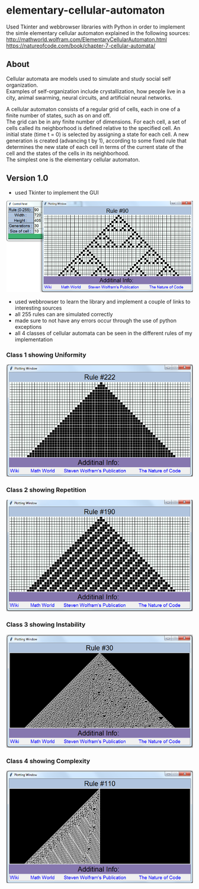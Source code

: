 # elementary-cellular-automaton
Used Tkinter and webbrowser libraries with Python in order to implement the simle elementary cellular automaton explained in the following sources:   
http://mathworld.wolfram.com/ElementaryCellularAutomaton.html
https://natureofcode.com/book/chapter-7-cellular-automata/

## About
Cellular automata are models used to simulate and study social self organization.  
Examples of self-organization include crystallization, how people live in a city, animal swarming, neural circuits, and artificial neural networks.    
  
A cellular automaton consists of a regular grid of cells, each in one of a finite number of states, such as on and off.  
The grid can be in any finite number of dimensions. For each cell, a set of cells called its neighborhood is defined relative to the specified cell. An initial state (time t = 0) is selected by assigning a state for each cell. A new generation is created (advancing t by 1), according to some fixed rule that determines the new state of each cell in terms of the current state of the cell and the states of the cells in its neighborhood.  
The simplest one is the elementary cellular automaton. 

## Version 1.0
- used Tkinter  to implement the GUI  

![gui example](https://github.com/mageirakos/elementary-cellular-automaton/blob/master/img/gui-example.png?raw=true)

- used webbrowser to learn the library and implement a couple of links to interesting sources  
- all 255 rules can are simulated correctly  
- made sure to not have any errors occur through the use of python exceptions  
- all 4 classes of cellular automata can be seen in the different rules of my implementation   

### Class 1 showing Uniformity  
![class 1](https://github.com/mageirakos/elementary-cellular-automaton/blob/master/img/rule%20222%20uniformity%20(%201%20category%20).png?raw=true)  
### Class 2 showing Repetition  
![class 2](https://github.com/mageirakos/elementary-cellular-automaton/blob/master/img/rule%20190%20repetition%20(%202nd%20category%20).png?raw=true)  
### Class 3 showing Instability  
![class 3](https://github.com/mageirakos/elementary-cellular-automaton/blob/master/img/rule%2030%20instability%20(%203rd%20category%20).png?raw=true)  
### Class 4 showing Complexity  
![class 4](https://github.com/mageirakos/elementary-cellular-automaton/blob/master/img/rule%20110%20repetition%20and%20complexity%20(4th%20category).png?raw=true)  
